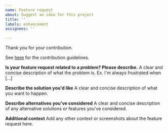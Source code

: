 ```yaml
---
name: Feature request
about: Suggest an idea for this project
title: ''
labels: enhancement
assignees: ''

---
```


Thank you for your contribution.

See [here](https://mar10.github.io/wunderbaum/index.html#/tutorial/contribute) for the contribution guidelines.

**Is your feature request related to a problem? Please describe.**
A clear and concise description of what the problem is. Ex. I'm always frustrated when [...]

**Describe the solution you'd like**
A clear and concise description of what you want to happen.

**Describe alternatives you've considered**
A clear and concise description of any alternative solutions or features you've considered.

**Additional context**
Add any other context or screenshots about the feature request here.
